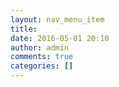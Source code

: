 ```yaml
---
layout: nav_menu_item
title: 
date: 2016-05-01 20:10
author: admin
comments: true
categories: []
---
```

 
